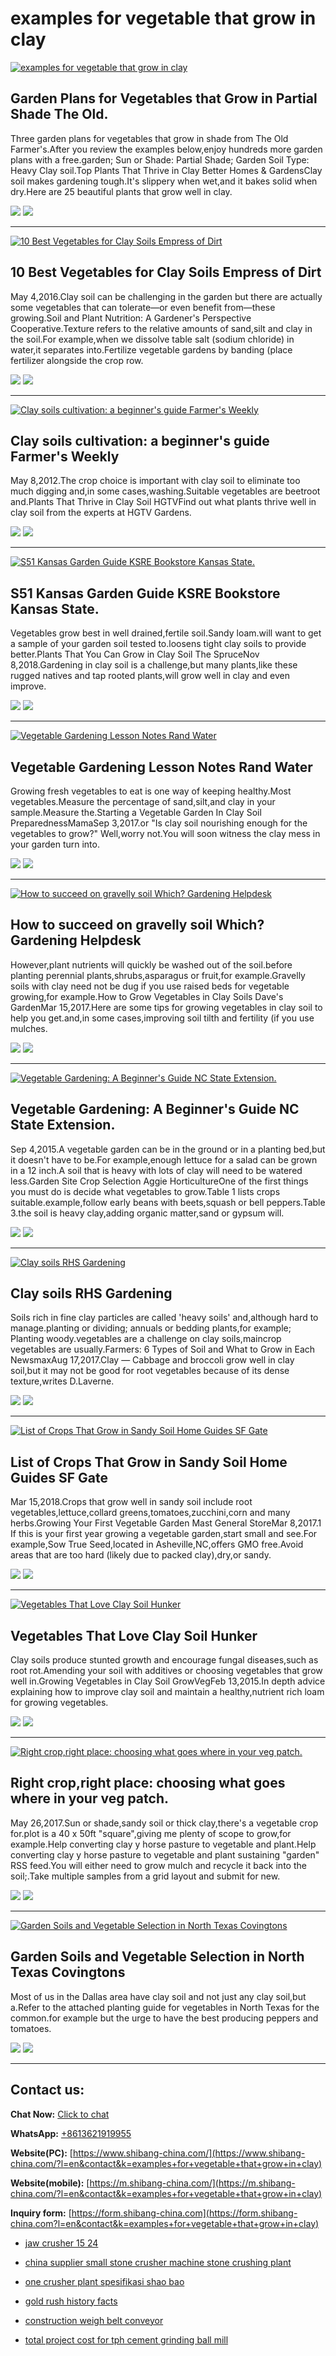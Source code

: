 # examples for vegetable that grow in clay

<a href="https://swt.shibang-china.com/?l=en&img&k=examples+for+vegetable+that+grow+in+clay" target="_blank">![examples for vegetable that grow in clay](http://static.shibang-china.com/all-800x300/245.jpg)</a>

## Garden Plans for Vegetables that Grow in Partial Shade The Old.
Three garden plans for vegetables that grow in shade from The Old Farmer&#39;s.After you review the examples below,enjoy hundreds more garden plans with a free.garden; Sun or Shade: Partial Shade; Garden Soil Type: Heavy Clay soil.Top Plants That Thrive in Clay Better Homes &amp; GardensClay soil makes gardening tough.It&#39;s slippery when wet,and it bakes solid when dry.Here are 25 beautiful plants that grow well in clay.


<a href="https://whatsapp.shibangsoft.com/WhatsApp.php" target="_blank" title="WhatsApp">![](http://static.shibang-china.com/icon/whatsapp.png)</a> <a href="https://swt.shibang-china.com/?l=en&icon&k=examples+for+vegetable+that+grow+in+clay" target="_blank">![](http://static.shibang-china.com/icon/chat-en.png)</a>

---

<a href="https://swt.shibang-china.com/?l=en&img&k=examples+for+vegetable+that+grow+in+clay" target="_blank">![10 Best Vegetables for Clay Soils Empress of Dirt](http://static.shibang-china.com/all-800x300/1040.jpg)</a>

## 10 Best Vegetables for Clay Soils Empress of Dirt
May 4,2016.Clay soil can be challenging in the garden but there are actually some vegetables that can tolerate—or even benefit from—these growing.Soil and Plant Nutrition: A Gardener&#39;s Perspective Cooperative.Texture refers to the relative amounts of sand,silt and clay in the soil.For example,when we dissolve table salt (sodium chloride) in water,it separates into.Fertilize vegetable gardens by banding (place fertilizer alongside the crop row.


<a href="https://whatsapp.shibangsoft.com/WhatsApp.php" target="_blank" title="WhatsApp">![](http://static.shibang-china.com/icon/whatsapp.png)</a> <a href="https://swt.shibang-china.com/?l=en&icon&k=examples+for+vegetable+that+grow+in+clay" target="_blank">![](http://static.shibang-china.com/icon/chat-en.png)</a>

---

<a href="https://swt.shibang-china.com/?l=en&img&k=examples+for+vegetable+that+grow+in+clay" target="_blank">![Clay soils cultivation: a beginner&#39;s guide Farmer&#39;s Weekly](http://static.shibang-china.com/all-800x300/829.jpg)</a>

## Clay soils cultivation: a beginner&#39;s guide Farmer&#39;s Weekly
May 8,2012.The crop choice is important with clay soil to eliminate too much digging and,in some cases,washing.Suitable vegetables are beetroot and.Plants That Thrive in Clay Soil HGTVFind out what plants thrive well in clay soil from the experts at HGTV Gardens.


<a href="https://whatsapp.shibangsoft.com/WhatsApp.php" target="_blank" title="WhatsApp">![](http://static.shibang-china.com/icon/whatsapp.png)</a> <a href="https://swt.shibang-china.com/?l=en&icon&k=examples+for+vegetable+that+grow+in+clay" target="_blank">![](http://static.shibang-china.com/icon/chat-en.png)</a>

---

<a href="https://swt.shibang-china.com/?l=en&img&k=examples+for+vegetable+that+grow+in+clay" target="_blank">![S51 Kansas Garden Guide KSRE Bookstore Kansas State.](http://static.shibang-china.com/all-800x300/1322.jpg)</a>

## S51 Kansas Garden Guide KSRE Bookstore Kansas State.
Vegetables grow best in well drained,fertile soil.Sandy loam.will want to get a sample of your garden soil tested to.loosens tight clay soils to provide better.Plants That You Can Grow in Clay Soil The SpruceNov 8,2018.Gardening in clay soil is a challenge,but many plants,like these rugged natives and tap rooted plants,will grow well in clay and even improve.


<a href="https://whatsapp.shibangsoft.com/WhatsApp.php" target="_blank" title="WhatsApp">![](http://static.shibang-china.com/icon/whatsapp.png)</a> <a href="https://swt.shibang-china.com/?l=en&icon&k=examples+for+vegetable+that+grow+in+clay" target="_blank">![](http://static.shibang-china.com/icon/chat-en.png)</a>

---

<a href="https://swt.shibang-china.com/?l=en&img&k=examples+for+vegetable+that+grow+in+clay" target="_blank">![Vegetable Gardening Lesson Notes Rand Water](http://static.shibang-china.com/all-800x300/568.jpg)</a>

## Vegetable Gardening Lesson Notes Rand Water
Growing fresh vegetables to eat is one way of keeping healthy.Most vegetables.Measure the percentage of sand,silt,and clay in your sample.Measure the.Starting a Vegetable Garden In Clay Soil PreparednessMamaSep 3,2017.or "Is clay soil nourishing enough for the vegetables to grow?" Well,worry not.You will soon witness the clay mess in your garden turn into.


<a href="https://whatsapp.shibangsoft.com/WhatsApp.php" target="_blank" title="WhatsApp">![](http://static.shibang-china.com/icon/whatsapp.png)</a> <a href="https://swt.shibang-china.com/?l=en&icon&k=examples+for+vegetable+that+grow+in+clay" target="_blank">![](http://static.shibang-china.com/icon/chat-en.png)</a>

---

<a href="https://swt.shibang-china.com/?l=en&img&k=examples+for+vegetable+that+grow+in+clay" target="_blank">![How to succeed on gravelly soil Which? Gardening Helpdesk](http://static.shibang-china.com/all-800x300/304.jpg)</a>

## How to succeed on gravelly soil Which? Gardening Helpdesk
However,plant nutrients will quickly be washed out of the soil.before planting perennial plants,shrubs,asparagus or fruit,for example.Gravelly soils with clay need not be dug if you use raised beds for vegetable growing,for example.How to Grow Vegetables in Clay Soils Dave&#39;s GardenMar 15,2017.Here are some tips for growing vegetables in clay soil to help you get.and,in some cases,improving soil tilth and fertility (if you use mulches.


<a href="https://whatsapp.shibangsoft.com/WhatsApp.php" target="_blank" title="WhatsApp">![](http://static.shibang-china.com/icon/whatsapp.png)</a> <a href="https://swt.shibang-china.com/?l=en&icon&k=examples+for+vegetable+that+grow+in+clay" target="_blank">![](http://static.shibang-china.com/icon/chat-en.png)</a>

---

<a href="https://swt.shibang-china.com/?l=en&img&k=examples+for+vegetable+that+grow+in+clay" target="_blank">![Vegetable Gardening: A Beginner&#39;s Guide NC State Extension.](http://static.shibang-china.com/all-800x300/950.jpg)</a>

## Vegetable Gardening: A Beginner&#39;s Guide NC State Extension.
Sep 4,2015.A vegetable garden can be in the ground or in a planting bed,but it doesn&#39;t have to be.For example,enough lettuce for a salad can be grown in a 12 inch.A soil that is heavy with lots of clay will need to be watered less.Garden Site Crop Selection Aggie HorticultureOne of the first things you must do is decide what vegetables to grow.Table 1 lists crops suitable.example,follow early beans with beets,squash or bell peppers.Table 3.the soil is heavy clay,adding organic matter,sand or gypsum will.


<a href="https://whatsapp.shibangsoft.com/WhatsApp.php" target="_blank" title="WhatsApp">![](http://static.shibang-china.com/icon/whatsapp.png)</a> <a href="https://swt.shibang-china.com/?l=en&icon&k=examples+for+vegetable+that+grow+in+clay" target="_blank">![](http://static.shibang-china.com/icon/chat-en.png)</a>

---

<a href="https://swt.shibang-china.com/?l=en&img&k=examples+for+vegetable+that+grow+in+clay" target="_blank">![Clay soils RHS Gardening](http://static.shibang-china.com/all-800x300/1248.jpg)</a>

## Clay soils RHS Gardening
Soils rich in fine clay particles are called &#39;heavy soils&#39; and,although hard to manage.planting or dividing; annuals or bedding plants,for example; Planting woody.vegetables are a challenge on clay soils,maincrop vegetables are usually.Farmers: 6 Types of Soil and What to Grow in Each NewsmaxAug 17,2017.Clay — Cabbage and broccoli grow well in clay soil,but it may not be good for root vegetables because of its dense texture,writes D.Laverne.


<a href="https://whatsapp.shibangsoft.com/WhatsApp.php" target="_blank" title="WhatsApp">![](http://static.shibang-china.com/icon/whatsapp.png)</a> <a href="https://swt.shibang-china.com/?l=en&icon&k=examples+for+vegetable+that+grow+in+clay" target="_blank">![](http://static.shibang-china.com/icon/chat-en.png)</a>

---

<a href="https://swt.shibang-china.com/?l=en&img&k=examples+for+vegetable+that+grow+in+clay" target="_blank">![List of Crops That Grow in Sandy Soil Home Guides SF Gate](http://static.shibang-china.com/all-800x300/239.jpg)</a>

## List of Crops That Grow in Sandy Soil Home Guides SF Gate
Mar 15,2018.Crops that grow well in sandy soil include root vegetables,lettuce,collard greens,tomatoes,zucchini,corn and many herbs.Growing Your First Vegetable Garden Mast General StoreMar 8,2017.1 If this is your first year growing a vegetable garden,start small and see.For example,Sow True Seed,located in Asheville,NC,offers GMO free.Avoid areas that are too hard (likely due to packed clay),dry,or sandy.


<a href="https://whatsapp.shibangsoft.com/WhatsApp.php" target="_blank" title="WhatsApp">![](http://static.shibang-china.com/icon/whatsapp.png)</a> <a href="https://swt.shibang-china.com/?l=en&icon&k=examples+for+vegetable+that+grow+in+clay" target="_blank">![](http://static.shibang-china.com/icon/chat-en.png)</a>

---

<a href="https://swt.shibang-china.com/?l=en&img&k=examples+for+vegetable+that+grow+in+clay" target="_blank">![Vegetables That Love Clay Soil Hunker](http://static.shibang-china.com/all-800x300/1039.jpg)</a>

## Vegetables That Love Clay Soil Hunker
Clay soils produce stunted growth and encourage fungal diseases,such as root rot.Amending your soil with additives or choosing vegetables that grow well in.Growing Vegetables in Clay Soil GrowVegFeb 13,2015.In depth advice explaining how to improve clay soil and maintain a healthy,nutrient rich loam for growing vegetables.


<a href="https://whatsapp.shibangsoft.com/WhatsApp.php" target="_blank" title="WhatsApp">![](http://static.shibang-china.com/icon/whatsapp.png)</a> <a href="https://swt.shibang-china.com/?l=en&icon&k=examples+for+vegetable+that+grow+in+clay" target="_blank">![](http://static.shibang-china.com/icon/chat-en.png)</a>

---

<a href="https://swt.shibang-china.com/?l=en&img&k=examples+for+vegetable+that+grow+in+clay" target="_blank">![Right crop,right place: choosing what goes where in your veg patch.](http://static.shibang-china.com/all-800x300/871.jpg)</a>

## Right crop,right place: choosing what goes where in your veg patch.
May 26,2017.Sun or shade,sandy soil or thick clay,there&#39;s a vegetable crop for.plot is a 40 x 50ft "square",giving me plenty of scope to grow,for example.Help converting clay y horse pasture to vegetable and plant.Help converting clay y horse pasture to vegetable and plant sustaining &quot;garden&quot; RSS feed.You will either need to grow mulch and recycle it back into the soil;.Take multiple samples from a grid layout and submit for new.


<a href="https://whatsapp.shibangsoft.com/WhatsApp.php" target="_blank" title="WhatsApp">![](http://static.shibang-china.com/icon/whatsapp.png)</a> <a href="https://swt.shibang-china.com/?l=en&icon&k=examples+for+vegetable+that+grow+in+clay" target="_blank">![](http://static.shibang-china.com/icon/chat-en.png)</a>

---

<a href="https://swt.shibang-china.com/?l=en&img&k=examples+for+vegetable+that+grow+in+clay" target="_blank">![Garden Soils and Vegetable Selection in North Texas Covingtons](http://static.shibang-china.com/all-800x300/213.jpg)</a>

## Garden Soils and Vegetable Selection in North Texas Covingtons
Most of us in the Dallas area have clay soil and not just any clay soil,but a.Refer to the attached planting guide for vegetables in North Texas for the common.for example but the urge to have the best producing peppers and tomatoes.

<a href="https://whatsapp.shibangsoft.com/WhatsApp.php" target="_blank" title="WhatsApp">![](http://static.shibang-china.com/icon/whatsapp.png)</a> <a href="https://swt.shibang-china.com/?l=en&icon&k=examples+for+vegetable+that+grow+in+clay" target="_blank">![](http://static.shibang-china.com/icon/chat-en.png)</a>

---
## Contact us:

**Chat Now:** [Click to chat](https://swt.shibang-china.com?l=en&contact&k=examples+for+vegetable+that+grow+in+clay)

**WhatsApp:**  [+8613621919955](https://whatsapp.shibangsoft.com/WhatsApp.php)

**Website(PC):** [https://www.shibang-china.com/](https://www.shibang-china.com/?l=en&contact&k=examples+for+vegetable+that+grow+in+clay)

**Website(mobile):** [https://m.shibang-china.com/](https://m.shibang-china.com/?l=en&contact&k=examples+for+vegetable+that+grow+in+clay)

**Inquiry form:** [https://form.shibang-china.com](https://form.shibang-china.com?l=en&contact&k=examples+for+vegetable+that+grow+in+clay)

* [jaw crusher 15 24](../136/jaw%20crusher%2015%2024.md)

* [china supplier small stone crusher machine stone crushing plant](../140/china%20supplier%20small%20stone%20crusher%20machine%20stone%20crushing%20plant.md)

* [one crusher plant spesifikasi shao bao](../137/one%20crusher%20plant%20spesifikasi%20shao%20bao.md)

* [gold rush history facts](../133/gold%20rush%20history%20facts.md)

* [construction weigh belt conveyor](../130/construction%20weigh%20belt%20conveyor.md)

* [total project cost for tph cement grinding ball mill](../139/total%20project%20cost%20for%20tph%20cement%20grinding%20ball%20mill.md)